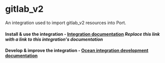 # gitlab_v2

An integration used to import gitlab_v2 resources into Port.

#### Install & use the integration - [Integration documentation](https://docs.getport.io/build-your-software-catalog/sync-data-to-catalog/) *Replace this link with a link to this integration's documentation*

#### Develop & improve the integration - [Ocean integration development documentation](https://ocean.getport.io/develop-an-integration/)
